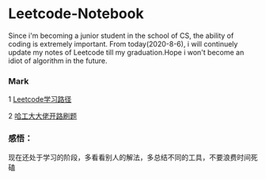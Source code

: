 # Leetcode-Notebook
Since i'm becoming a junior student in the school of CS, the ability of coding is extremely important. From today(2020-8-6), i will continuely update my notes of Leetcode till my graduation.Hope i won't become an idiot of algorithm in the future.

### Mark 

1 [Leetcode学习路径](https://leetcode-cn.com/circle/article/48kq9d/)

2 [哈工大大佬开路刷题](https://github.com/youngyangyang04/leetcode-master)

### 感悟：
现在还处于学习的阶段，多看看别人的解法，多总结不同的工具，不要浪费时间死磕
